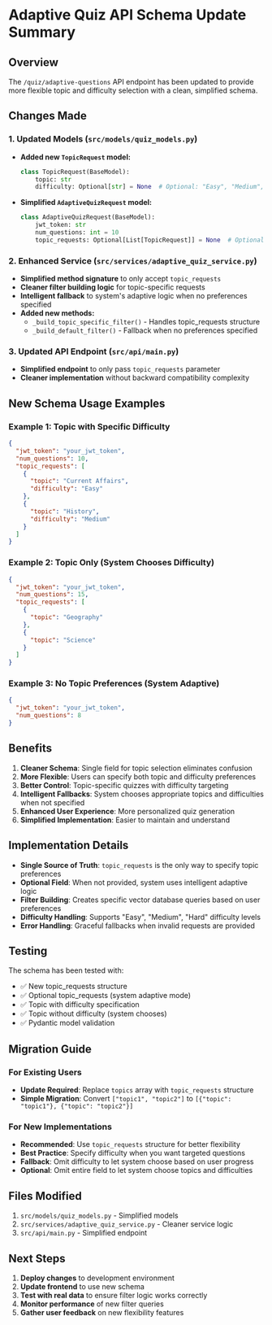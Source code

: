 # Adaptive Quiz API Schema Update Summary

## Overview
The `/quiz/adaptive-questions` API endpoint has been updated to provide more flexible topic and difficulty selection with a clean, simplified schema.

## Changes Made

### 1. Updated Models (`src/models/quiz_models.py`)
- **Added new `TopicRequest` model:**
  ```python
  class TopicRequest(BaseModel):
      topic: str
      difficulty: Optional[str] = None  # Optional: "Easy", "Medium", "Hard"
  ```

- **Simplified `AdaptiveQuizRequest` model:**
  ```python
  class AdaptiveQuizRequest(BaseModel):
      jwt_token: str
      num_questions: int = 10
      topic_requests: Optional[List[TopicRequest]] = None  # Optional: specific topics and difficulties to focus on
  ```

### 2. Enhanced Service (`src/services/adaptive_quiz_service.py`)
- **Simplified method signature** to only accept `topic_requests`
- **Cleaner filter building logic** for topic-specific requests
- **Intelligent fallback** to system's adaptive logic when no preferences specified
- **Added new methods:**
  - `_build_topic_specific_filter()` - Handles topic_requests structure
  - `_build_default_filter()` - Fallback when no preferences specified

### 3. Updated API Endpoint (`src/api/main.py`)
- **Simplified endpoint** to only pass `topic_requests` parameter
- **Cleaner implementation** without backward compatibility complexity

## New Schema Usage Examples

### Example 1: Topic with Specific Difficulty
```json
{
  "jwt_token": "your_jwt_token",
  "num_questions": 10,
  "topic_requests": [
    {
      "topic": "Current Affairs",
      "difficulty": "Easy"
    },
    {
      "topic": "History",
      "difficulty": "Medium"
    }
  ]
}
```

### Example 2: Topic Only (System Chooses Difficulty)
```json
{
  "jwt_token": "your_jwt_token",
  "num_questions": 15,
  "topic_requests": [
    {
      "topic": "Geography"
    },
    {
      "topic": "Science"
    }
  ]
}
```

### Example 3: No Topic Preferences (System Adaptive)
```json
{
  "jwt_token": "your_jwt_token",
  "num_questions": 8
}
```

## Benefits

1. **Cleaner Schema**: Single field for topic selection eliminates confusion
2. **More Flexible**: Users can specify both topic and difficulty preferences
3. **Better Control**: Topic-specific quizzes with difficulty targeting
4. **Intelligent Fallbacks**: System chooses appropriate topics and difficulties when not specified
5. **Enhanced User Experience**: More personalized quiz generation
6. **Simplified Implementation**: Easier to maintain and understand

## Implementation Details

- **Single Source of Truth**: `topic_requests` is the only way to specify topic preferences
- **Optional Field**: When not provided, system uses intelligent adaptive logic
- **Filter Building**: Creates specific vector database queries based on user preferences
- **Difficulty Handling**: Supports "Easy", "Medium", "Hard" difficulty levels
- **Error Handling**: Graceful fallbacks when invalid requests are provided

## Testing

The schema has been tested with:
- ✅ New topic_requests structure
- ✅ Optional topic_requests (system adaptive mode)
- ✅ Topic with difficulty specification
- ✅ Topic without difficulty (system chooses)
- ✅ Pydantic model validation

## Migration Guide

### For Existing Users
- **Update Required**: Replace `topics` array with `topic_requests` structure
- **Simple Migration**: Convert `["topic1", "topic2"]` to `[{"topic": "topic1"}, {"topic": "topic2"}]`

### For New Implementations
- **Recommended**: Use `topic_requests` structure for better flexibility
- **Best Practice**: Specify difficulty when you want targeted questions
- **Fallback**: Omit difficulty to let system choose based on user progress
- **Optional**: Omit entire field to let system choose topics and difficulties

## Files Modified
1. `src/models/quiz_models.py` - Simplified models
2. `src/services/adaptive_quiz_service.py` - Cleaner service logic
3. `src/api/main.py` - Simplified endpoint

## Next Steps
1. **Deploy changes** to development environment
2. **Update frontend** to use new schema
3. **Test with real data** to ensure filter logic works correctly
4. **Monitor performance** of new filter queries
5. **Gather user feedback** on new flexibility features 